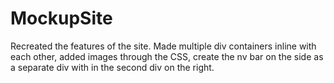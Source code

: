 # MockupSite

Recreated the features of the site. Made multiple div containers inline with each other, added images through the CSS, create the nv bar on the side as a separate div with in the second div on the right.

